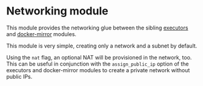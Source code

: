 # Networking module

This module provides the networking glue between the sibling [executors](https://registry.terraform.io/modules/sourcegraph/executors/aws/5.7.0/submodules/executors) and [docker-mirror](https://registry.terraform.io/modules/sourcegraph/executors/aws/5.7.0/submodules/docker-mirror) modules.

This module is very simple, creating only a network and a subnet by default.

Using the `nat` flag, an optional NAT will be provisioned in the network, too. This can be useful in conjunction with the `assign_public_ip` option of the executors and docker-mirror modules to create a private network without public IPs.
